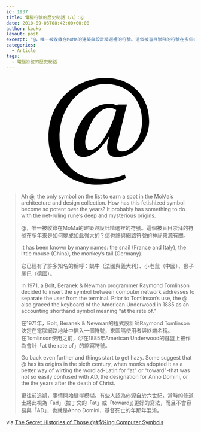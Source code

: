 ```yaml
---
id: 1937
title: 電腦符號的歷史秘話（八）：@
date: 2010-09-03T08:42:00+00:00
author: kouko
layout: post
excerpt: "@，唯一被收錄在MoMa的建築與設計精選裡的符號。這個被盲目崇拜的符號在多年來是如何變成如此強大的？這也許與網路符號的神祕來源有關。"
categories:
  - Article
tags:
  - 電腦符號的歷史秘話
---
```


<div style="text-align: center;">
    <svg id="svg2" xmlns:rdf="http://www.w3.org/1999/02/22-rdf-syntax-ns#" xmlns="http://www.w3.org/2000/svg" docbase="/home/yug/svg to optized txt" height="300px" width="300px" version="1.00" docname="Optimized Model 夊 300px.svg" xmlns:cc="http://creativecommons.org/ns#" xmlns:dc="http://purl.org/dc/elements/1.1/">
     <namedview id="namedview4"/>
     <namedview id="namedview6"/>
     <metadata id="metadata8">
      <rdf:RDF>
       <cc:Work rdf:about="">
        <dc:format>image/svg+xml</dc:format>
        <dc:type rdf:resource="http://purl.org/dc/dcmitype/StillImage"/>
        <dc:title/>
       </cc:Work>
      </rdf:RDF>
     </metadata>
     <namedview id="namedview12" borderopacity="1.0000000" pageopacity="0.0000000" document-units="px"/>
     <g id="layer1" label="Layer 1" transform="translate(.7880 -3.2)" groupmode="layer">
      <g id="character 夊" transform="scale(.97978 1.0206)">
       <path id="path2912" d="m123.8 197.93c-8.5225 0-13.171-6.973-13.171-19.757 0-23.631 25.568-90.648 66.243-90.648 7.7477 0 12.396 1.5496 18.207 5.4234-7.3603 36.027-43.775 104.98-71.279 104.98m75.54-119.7-1.5495 3.0991c-7.3603-3.8739-12.396-5.036-21.306-5.036-68.955 0-97.621 79.027-97.621 107.69 0 25.18 13.946 31.766 25.568 32.153 29.441 0.77477 60.045-34.09 70.892-53.459l0.77478 0.38739c-13.171 41.063-1.5495 53.072 21.694 53.072 45.324 0 87.162-40.676 87.162-93.748 0-62.757-44.937-113.5-118.54-113.5-79.802 0-156.12 58.108-156.12 156.5 0 83.675 67.405 123.19 132.1 123.19 24.018 0 55.396-4.2613 79.414-17.432l-3.0991-9.6847c-17.432 7.3603-43 12.009-65.468 12.009-87.162 0-112.73-61.982-112.73-109.63 0-70.892 48.811-139.07 126.68-139.07 55.009 0 99.558 36.027 98.396 99.558 0 39.901-27.504 77.09-53.459 77.09-10.847 0-17.82-4.6487-13.171-23.243l25.568-99.946h-25.18"/>
      </g>
     </g>
    </svg>
</div>

> Ah @, the only symbol on the list to earn a spot in the MoMa&#8217;s architecture and design collection. How has this fetishized symbol become so potent over the years? It probably has something to do with the net-ruling rune&#8217;s deep and mysterious origins.&nbsp;
>
> @，唯一被收錄在MoMa的建築與設計精選裡的符號。這個被盲目崇拜的符號在多年來是如何變成如此強大的？這也許與網路符號的神祕來源有關。
>
> ﻿It has been known by many names: the snail (France and Italy), the little mouse (China), the monkey&#8217;s tail (Germany).&nbsp;
>
> 它已經有了許多知名的稱呼：蝸牛（法國與義大利）、小老鼠（中國）、猴子尾巴（德國）。
>
> ﻿In 1971, a Bolt, Beranek & Newman programmer Raymond Tomlinson decided to insert the symbol between computer network addresses to separate the user from the terminal. Prior to Tomlinson&#8217;s use, the @ also graced the keyboard of the American Underwood in 1885 as an accounting shorthand symbol meaning &#8220;at the rate of."&nbsp;
>
> 在1971年，Bolt, Beranek & Newman的程式設計師Raymond Tomlinson決定在電腦網路地址中插入一個符號，來區隔使用者與終端名稱。在﻿Tomlinson使用之前，＠在1885年American Underwood的鍵盤上被作為會計「at the rate of」的縮寫符號。
>
> ﻿Go back even further and things start to get hazy. Some suggest that @ has its origins in the sixth century, when monks adopted it as a better way of wirting the word ad-Latin for &#8220;at" or &#8220;toward"-that was not so easily confused with AD, the designation for Anno Domini, or the the years after the death of Christ.&nbsp;
>
> 更往前追朔，事情開始變得模糊。有些人認為@源自於六世紀，當時的修道士將此視為「ad」(﻿拉丁文的「at」或「toward」)更好的寫法，而且不會容易與「AD」，也就是Anno Domini，基督死亡的年那年混淆。
﻿﻿﻿﻿﻿

via&nbsp;﻿[The Secret Histories of Those @#$%ing Computer Symbols](http://gizmodo.com/5612630/the-secret-histories-of-those-ing-computer-symbols)
